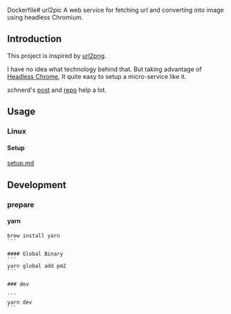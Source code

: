 Dockerfile# url2pic
A web service for fetching url and converting into image using headless Chromium.

## Introduction
This project is inspired by [url2png](https://www.url2png.com/).

I have no idea what technology behind that. But taking advantage of
[Headless Chrome](https://developers.google.com/web/updates/2017/04/headless-chrome), It quite easy to setup a
micro-service like it.

schnerd's [post](https://medium.com/@dschnr/using-headless-chrome-as-an-automated-screenshot-tool-4b07dffba79a) and
[repo](https://github.com/schnerd/chrome-headless-screenshots) help a lot.

## Usage

### Linux

#### Setup
[setup.md](./dev/setup.md)

## Development

### prepare

#### yarn

````
brew install yarn
```

#### Global Binary
```
yarn global add pm2
```

### dev

```
yarn dev
```